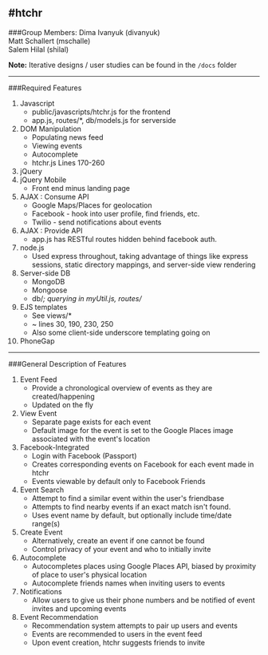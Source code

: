 #htchr
----------------------
###Group Members:
Dima Ivanyuk (divanyuk)    
Matt Schallert (mschalle)    
Salem Hilal (shilal)

**Note:** Iterative designs / user studies can be found in the `/docs` folder

----------------------

###Required Features
1. Javascript 
    * public/javascripts/htchr.js for the frontend
    * app.js, routes/*, db/models.js for serverside
2. DOM Manipulation
    * Populating news feed
    * Viewing events
    * Autocomplete
    * htchr.js Lines 170-260
3. jQuery
4. jQuery Mobile
    * Front end minus landing page
5. AJAX : Consume API
    * Google Maps/Places for geolocation
    * Facebook - hook into user profile, find friends, etc.
    * Twilio - send notifications about events
6. AJAX : Provide API
    * app.js has RESTful routes hidden behind facebook auth.
7. node.js
    * Used express throughout, taking advantage of things like express sessions, static directory mappings, and server-side view rendering
8. Server-side DB
    * MongoDB
    * Mongoose
    * db/*; querying in myUtil.js, routes/*
9. EJS templates
    * See views/*
    * ~ lines 30, 190, 230, 250
    * Also some client-side underscore templating going on
10. PhoneGap

---------------------

###General Description of Features
1. Event Feed
    * Provide a chronological overview of events as they are created/happening
    * Updated on the fly
2. View Event
    * Separate page exists for each event
    * Default image for the event is set to the Google Places image associated with the event's location
3. Facebook-Integrated
    * Login with Facebook (Passport)
    * Creates corresponding events on Facebook for each event made in htchr
    * Events viewable by default only to Facebook Friends 
4. Event Search
    * Attempt to find a similar event within the user's friendbase
    * Attempts to find nearby events if an exact match isn't found.
    * Uses event name by default, but optionally include time/date range(s)
4. Create Event
    * Alternatively, create an event if one cannot be found
    * Control privacy of your event and who to initially invite
5. Autocomplete  
    * Autocompletes places using Google Places API, biased by proximity of place to user's physical location   
    * Autocomplete friends names when inviting users to events   
6. Notifications
    * Allow users to give us their phone numbers and be notified of event invites and upcoming events
7. Event Recommendation   
    * Recommendation system attempts to pair up users and events
    * Events are recommended to users in the event feed
    * Upon event creation, htchr suggests friends to invite